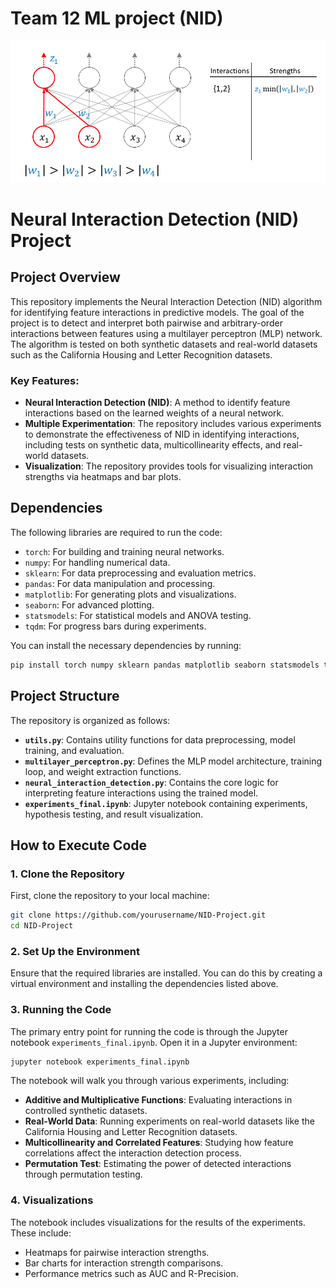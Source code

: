 # Team 12 ML project (NID)


![Algorithm](algorithm.gif)


# Neural Interaction Detection (NID) Project

## Project Overview

This repository implements the Neural Interaction Detection (NID) algorithm for identifying feature interactions in predictive models. The goal of the project is to detect and interpret both pairwise and arbitrary-order interactions between features using a multilayer perceptron (MLP) network. The algorithm is tested on both synthetic datasets and real-world datasets such as the California Housing and Letter Recognition datasets.

### Key Features:
- **Neural Interaction Detection (NID)**: A method to identify feature interactions based on the learned weights of a neural network.
- **Multiple Experimentation**: The repository includes various experiments to demonstrate the effectiveness of NID in identifying interactions, including tests on synthetic data, multicollinearity effects, and real-world datasets.
- **Visualization**: The repository provides tools for visualizing interaction strengths via heatmaps and bar plots.

## Dependencies

The following libraries are required to run the code:

- `torch`: For building and training neural networks.
- `numpy`: For handling numerical data.
- `sklearn`: For data preprocessing and evaluation metrics.
- `pandas`: For data manipulation and processing.
- `matplotlib`: For generating plots and visualizations.
- `seaborn`: For advanced plotting.
- `statsmodels`: For statistical models and ANOVA testing.
- `tqdm`: For progress bars during experiments.

You can install the necessary dependencies by running:

```bash
pip install torch numpy sklearn pandas matplotlib seaborn statsmodels tqdm
```

## Project Structure

The repository is organized as follows:

- **`utils.py`**: Contains utility functions for data preprocessing, model training, and evaluation.
- **`multilayer_perceptron.py`**: Defines the MLP model architecture, training loop, and weight extraction functions.
- **`neural_interaction_detection.py`**: Contains the core logic for interpreting feature interactions using the trained model.
- **`experiments_final.ipynb`**: Jupyter notebook containing experiments, hypothesis testing, and result visualization.

## How to Execute Code

### 1. Clone the Repository
First, clone the repository to your local machine:

```bash
git clone https://github.com/yourusername/NID-Project.git
cd NID-Project
```

### 2. Set Up the Environment
Ensure that the required libraries are installed. You can do this by creating a virtual environment and installing the dependencies listed above.

### 3. Running the Code
The primary entry point for running the code is through the Jupyter notebook `experiments_final.ipynb`. Open it in a Jupyter environment:

```bash
jupyter notebook experiments_final.ipynb
```

The notebook will walk you through various experiments, including:
- **Additive and Multiplicative Functions**: Evaluating interactions in controlled synthetic datasets.
- **Real-World Data**: Running experiments on real-world datasets like the California Housing and Letter Recognition datasets.
- **Multicollinearity and Correlated Features**: Studying how feature correlations affect the interaction detection process.
- **Permutation Test**: Estimating the power of detected interactions through permutation testing.

### 4. Visualizations
The notebook includes visualizations for the results of the experiments. These include:
- Heatmaps for pairwise interaction strengths.
- Bar charts for interaction strength comparisons.
- Performance metrics such as AUC and R-Precision.

```
